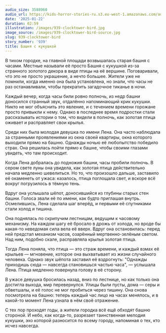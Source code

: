 ```yaml
---
audio_size: 3588960
audio_url: https://kids-horror-stories-ru.s3.eu-west-1.amazonaws.com/audio/939-clocktower-bird.mp3
date: '2025-01-22'
duration: 02:59
illustration: /images/939-clocktower-bird.jpg
image_source: /images/939-clocktower-bird-source.jpg
slug: 939-clocktower-bird
story_number: '939'
title: Башня с кукушкой
---
```


В тихом городке, на главной площади возвышалась старая башня с часами. Местные называли её просто Башня с кукушкой из-за странного золотого декора в виде птицы на её вершине. Поговаривали, что это не просто украшение, а нечто большее. Жители уже не помнили, когда именно она была установлена, но знали, что часы не раз останавливали, чтобы прекратить загадочное тиканье в ночи.

Каждый вечер, когда часы били ровно полночь, из недр башни доносился странный звук, отдалённо напоминающий крик кукушки. Никто не мог объяснить это явление, и с течением времени горожане просто привыкли к нему. Однако в последнее время подростки стали рассказывать истории о том, что видели в полночь, как золотая птица оживает и расправляет свои крылья.

Среди них была молодая девушка по имени Лена. Она часто наблюдала за странными проявлениями из окна своей квартиры, окна которого выходили прямо на башню. Однажды ночью её любопытство победило страх. Она решилась пойти прямо к башне, чтобы своими глазами увидеть, что там происходит.

Когда Лена добралась до подножия башни, часы пробили полночь. В сером свете луны она увидела, как золотая птица действительно начала медленно шевелиться. Но то, что произошло дальше, заставило её окаменеть от ужаса: казалось, птица поглощала свет, и вскоре всё вокруг погрузилось в тёмную тень.

Вдруг она услышала шёпот, доносившийся из глубины старых стен башни. Голоса звали её по имени, как будто приглашая внутрь. Осмелившись, Лена сделала шаг вперёд, и первыми её спутниками стали холод и тишина.

Она поднялась по скрипучим лестницам, ведущим к часовому механизму. На каждом шагу её бросало в дрожь от холода, но вроде бы какая-то неведомая сила вела её вверх. Вдруг она остановилась: перед ней предстал механизм часов, озарённый мертвенно-зелёным светом. Над ним, подобно скале, расправляла крылья золотая птица.

Тогда Лена поняла, что птица — это страж времени, и каждый взмах её крыльев — мгновение, которое она выхватывает из жизни случайного человека. Однако звук шёпота заставил её вздрогнуть: "Однажды приходишь сюда — навсегда становишься частью часа", — услышала Лена. Птица медленно повернула голову в её сторону.

В ужасе девушка бросилась назад, вниз по лестнице, но как только она достигла выхода, мир перевернулся. Улицы были пусты, дома — серы и обветшалы, и её голос не мог пробиться через тишину. Она снова посмотрела на башню: теперь каждый час лицо на часах менялось, и в какой-то момент Лена узнала в нём своё отражение.

С тех пор проходят годы, а жители городка всё ещё обходят башню стороной. И небо, как когда-то, разрезает таинственная мелодия кукушки, эхо которой разносится по всему городу, напоминая о тех, кто исчез навсегда.